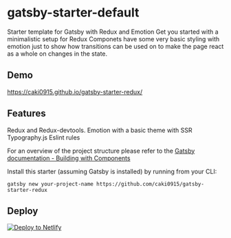 # gatsby-starter-default

Starter template for Gatsby with Redux and Emotion
Get you started with a minimalistic setup for Redux
Componets have some very basic styling with emotion just to show how transitions can be used on to make the page
react as a whole on changes in the state.

## Demo

https://caki0915.github.io/gatsby-starter-redux/

## Features

Redux and Redux-devtools.
Emotion with a basic theme with SSR
Typography.js
Eslint rules

For an overview of the project structure please refer to the [Gatsby documentation - Building with Components](https://www.gatsbyjs.org/docs/building-with-components/)

Install this starter (assuming Gatsby is installed) by running from your CLI:

```
gatsby new your-project-name https://github.com/caki0915/gatsby-starter-redux
```

## Deploy

[![Deploy to Netlify](https://www.netlify.com/img/deploy/button.svg)](https://app.netlify.com/start/deploy?repository=https://github.com/caki0915/gatsby-starter-redux)
